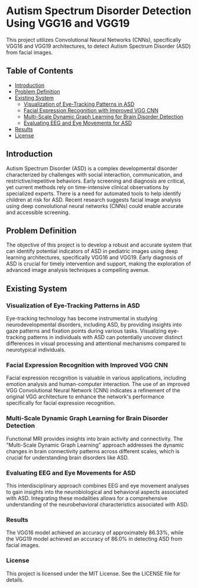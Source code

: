 # Autism Spectrum Disorder Detection Using VGG16 and VGG19

This project utilizes Convolutional Neural Networks (CNNs), specifically VGG16 and VGG19 architectures, to detect Autism Spectrum Disorder (ASD) from facial images.

## Table of Contents

- [Introduction](#introduction)
- [Problem Definition](#problem-definition)
- [Existing System](#existing-system)
  - [Visualization of Eye-Tracking Patterns in ASD](#visualization-of-eye-tracking-patterns-in-asd)
  - [Facial Expression Recognition with Improved VGG CNN](#facial-expression-recognition-with-improved-vgg-cnn)
  - [Multi-Scale Dynamic Graph Learning for Brain Disorder Detection](#multi-scale-dynamic-graph-learning-for-brain-disorder-detection)
  - [Evaluating EEG and Eye Movements for ASD](#evaluating-eeg-and-eye-movements-for-asd)
- [Results](#results)
- [License](#license)

## Introduction

Autism Spectrum Disorder (ASD) is a complex developmental disorder characterized by challenges with social interaction, communication, and restrictive/repetitive behaviors. Early screening and diagnosis are critical, yet current methods rely on time-intensive clinical observations by specialized experts. There is a need for automated tools to help identify children at risk for ASD. Recent research suggests facial image analysis using deep convolutional neural networks (CNNs) could enable accurate and accessible screening.

## Problem Definition

The objective of this project is to develop a robust and accurate system that can identify potential indicators of ASD in pediatric images using deep learning architectures, specifically VGG16 and VGG19. Early diagnosis of ASD is crucial for timely intervention and support, making the exploration of advanced image analysis techniques a compelling avenue.

## Existing System

### Visualization of Eye-Tracking Patterns in ASD

Eye-tracking technology has become instrumental in studying neurodevelopmental disorders, including ASD, by providing insights into gaze patterns and fixation points during various tasks. Visualizing eye-tracking patterns in individuals with ASD can potentially uncover distinct differences in visual processing and attentional mechanisms compared to neurotypical individuals.

### Facial Expression Recognition with Improved VGG CNN

Facial expression recognition is valuable in various applications, including emotion analysis and human-computer interaction. The use of an improved VGG Convolutional Neural Network (CNN) indicates a refinement of the original VGG architecture to enhance the network's performance specifically for facial expression recognition.

### Multi-Scale Dynamic Graph Learning for Brain Disorder Detection

Functional MRI provides insights into brain activity and connectivity. The "Multi-Scale Dynamic Graph Learning" approach addresses the dynamic changes in brain connectivity patterns across different scales, which is crucial for understanding brain disorders like ASD.

### Evaluating EEG and Eye Movements for ASD

This interdisciplinary approach combines EEG and eye movement analyses to gain insights into the neurobiological and behavioral aspects associated with ASD. Integrating these modalities allows for a comprehensive understanding of the neurobehavioral characteristics associated with ASD.

### Results
The VGG16 model achieved an accuracy of approximately 86.33%, while the VGG19 model achieved an accuracy of 86.0% in detecting ASD from facial images.

### License
This project is licensed under the MIT License. See the LICENSE file for details.


